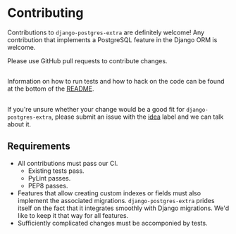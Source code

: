 # Contributing

Contributions to `django-postgres-extra` are definitely welcome! Any contribution that implements a PostgreSQL feature in the Django ORM is welcome.

Please use GitHub pull requests to contribute changes.

##
Information on how to run tests and how to hack on the code can be found at the bottom of the [README](https://github.com/SectorLabs/django-postgres-extra#working-with-the-code).

## 
If you're unsure whether your change would be a good fit for `django-postgres-extra`, please submit an issue with the [idea](https://github.com/SectorLabs/django-postgres-extra/labels/idea) label and we can talk about it.

## Requirements
* All contributions must pass our CI.
  * Existing tests pass.
  * PyLint passes.
  * PEP8 passes.
* Features that allow creating custom indexes or fields must also implement the associated migrations. `django-postgres-extra` prides itself on the fact that it integrates smoothly with Django migrations. We'd like to keep it that way for all features.
* Sufficiently complicated changes must be accomponied by tests.
